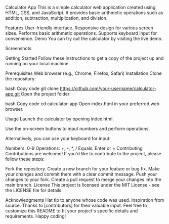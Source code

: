 Calculator App
This is a simple calculator web application created using HTML, CSS, and JavaScript. It provides basic arithmetic operations such as addition, subtraction, multiplication, and division.

Features
User-friendly interface.
Responsive design for various screen sizes.
Performs basic arithmetic operations.
Supports keyboard input for convenience.
Demo
You can try out the calculator by visiting the live demo.

Screenshots

Getting Started
Follow these instructions to get a copy of the project up and running on your local machine.

Prerequisites
Web browser (e.g., Chrome, Firefox, Safari)
Installation
Clone the repository:

bash
Copy code
git clone https://github.com/your-username/calculator-app.git
Open the project folder:

bash
Copy code
cd calculator-app
Open index.html in your preferred web browser.

Usage
Launch the calculator by opening index.html.

Use the on-screen buttons to input numbers and perform operations.

Alternatively, you can use your keyboard for input:

Numbers: 0-9
Operations: +, -, *, /
Equals: Enter or =
Contributing
Contributions are welcome! If you'd like to contribute to the project, please follow these steps:

Fork the repository.
Create a new branch for your feature or bug fix.
Make your changes and commit them with a clear commit message.
Push your changes to your fork.
Create a pull request to merge your changes into the main branch.
License
This project is licensed under the MIT License - see the LICENSE file for details.

Acknowledgments
Hat tip to anyone whose code was used.
Inspiration from source.
Thanks to [contributors] for their valuable input.
Feel free to customize this README to fit your project's specific details and requirements. Happy coding!




